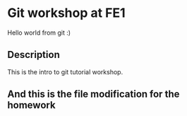 # Git workshop at FE1
Hello world from git :)

## Description
This is the intro to git tutorial workshop.

## And this is the file modification for the homework
